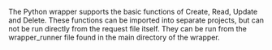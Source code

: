The Python wrapper supports the basic functions of Create, Read, Update and Delete. 
These functions can be imported into separate projects, but can not be run directly from the 
request file itself. They can be run from the wrapper_runner file found in the main directory 
of the wrapper.

